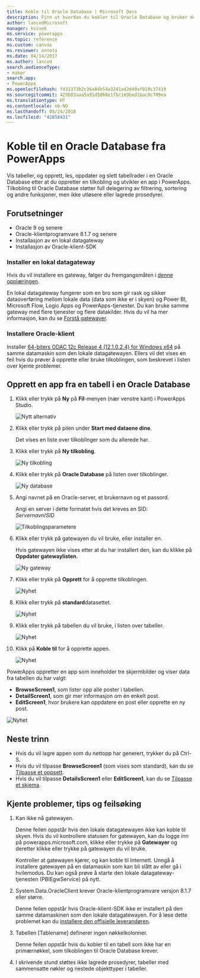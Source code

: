 ```yaml
---
title: Koble til Oracle Database | Microsoft Docs
description: Finn ut hvordan du kobler til Oracle Database og bruker den til å bygge apper i PowerApps.
author: lancedMicrosoft
manager: kvivek
ms.service: powerapps
ms.topic: reference
ms.custom: canvas
ms.reviewer: anneta
ms.date: 04/14/2017
ms.author: lanced
search.audienceType:
- maker
search.app:
- PowerApps
ms.openlocfilehash: f431373b2c36a84b54a3241ad2d49af019c37419
ms.sourcegitcommit: 429b83aaa5a91d5868e1fbc169bed1bac0c709ea
ms.translationtype: HT
ms.contentlocale: nb-NO
ms.lasthandoff: 08/24/2018
ms.locfileid: "42858431"
---
```

# <a name="connect-to-an-oracle-database-from-powerapps"></a>Koble til en Oracle Database fra PowerApps
Vis tabeller, og opprett, les, oppdater og slett tabellrader i en Oracle Database etter at du oppretter en tilkobling og utvikler en app i PowerApps. Tilkobling til Oracle Database støtter full delegering av filtrering, sortering og andre funksjoner, men ikke utløsere eller lagrede prosedyrer.

## <a name="prerequisites"></a>Forutsetninger
* Oracle 9 og senere
* Oracle-klientprogramvare 8.1.7 og senere
* Installasjon av en lokal datagateway
* Installasjon av Oracle-klient-SDK

### <a name="install-an-on-premises-data-gateway"></a>Installer en lokal datagateway
Hvis du vil installere en gateway, følger du fremgangsmåten i [denne opplæringen](../gateway-management.md).

En lokal datagateway fungerer som en bro som gir rask og sikker dataoverføring mellom lokale data (data som ikke er i skyen) og Power BI, Microsoft Flow, Logic Apps og PowerApps-tjenester. Du kan bruke samme gateway med flere tjenester og flere datakilder. Hvis du vil ha mer informasjon, kan du se [Forstå gatewayer](../gateway-reference.md).

### <a name="install-oracle-client"></a>Installere Oracle-klient
Installer [64-biters ODAC 12c Release 4 (12.1.0.2.4) for Windows x64](http://www.oracle.com/technetwork/database/windows/downloads/index-090165.html) på samme datamaskin som den lokale datagatewayen. Ellers vil det vises en feil hvis du prøver å opprette eller bruke tilkoblingen, som beskrevet i listen over kjente problemer.

## <a name="create-an-app-from-a-table-in-an-oracle-database"></a>Opprett en app fra en tabell i en Oracle Database
1. Klikk eller trykk på **Ny** på **Fil**-menyen (nær venstre kant) i PowerApps Studio.
   
   ![Nytt alternativ](./media/connection-oracledb/new-app.png)
2. Klikk eller trykk på pilen under **Start med dataene dine**.
   
      Det vises en liste over tilkoblinger som du allerede har.
3. Klikk eller trykk på **Ny tilkobling**.
   
   ![Ny tilkobling](./media/connection-oracledb/new-connection.png)
4. Klikk eller trykk på **Oracle Database** på listen over tilkoblinger.
   
   ![Ny database](./media/connection-oracledb/oracle-db.png)
5. Angi navnet på en Oracle-server, et brukernavn og et passord.
   
    Angi en server i dette formatet hvis det kreves en SID:<br>
    *Servernavn*/*SID*
   
   ![Tilkoblingsparametere](./media/connection-oracledb/connection-params.png)
6. Klikk eller trykk på gatewayen du vil bruke, eller installer en.
   
    Hvis gatewayen ikke vises etter at du har installert den, kan du klikke på **Oppdater gatewaylisten**.
   
   ![Ny gateway](./media/connection-oracledb/choose-gateway.png)
7. Klikk eller trykk på **Opprett** for å opprette tilkoblingen.
   
   ![Nyhet](./media/connection-oracledb/create-button.png)
8. Klikk eller trykk på **standard**datasettet.
   
   ![Nyhet](./media/connection-oracledb/choose-dataset.png)
9. Klikk eller trykk på tabellen du vil bruke, i listen over tabeller.
   
   ![Nyhet](./media/connection-oracledb/choose-table.png)
10. Klikk på **Koble til** for å opprette appen.
    
    ![Nyhet](./media/connection-oracledb/connect-button.png)

PowerApps oppretter en app som inneholder tre skjermbilder og viser data fra tabellen du har valgt:

* **BrowseScreen1**, som lister opp alle poster i tabellen.
* **DetailScreen1**, som gir mer informasjon om én enkelt post.
* **EditScreen1**, hvor brukere kan oppdatere en post eller opprette en ny post.

![Nyhet](./media/connection-oracledb/afd-app.png)

## <a name="next-steps"></a>Neste trinn
* Hvis du vil lagre appen som du nettopp har generert, trykker du på Ctrl-S.
* Hvis du vil tilpasse **BrowseScreen1** (som vises som standard), kan du se [Tilpasse et oppsett](../customize-layout-sharepoint.md).
* Hvis du vil tilpasse **DetailsScreen1** eller **EditScreen1**, kan du se [Tilpasse et skjema](../customize-forms-sharepoint.md).

## <a name="known-issues-tips-and-troubleshooting"></a>Kjente problemer, tips og feilsøking
1. Kan ikke nå gatewayen.
   
    Denne feilen oppstår hvis den lokale datagatewayen ikke kan koble til skyen. Hvis du vil kontrollere statusen for gatewayen, kan du logge inn på powerapps.microsoft.com, klikke eller trykke på **Gatewayer** og deretter klikke eller trykke på gatewayen du vil bruke.
   
    Kontroller at gatewayen kjører, og kan koble til Internett. Unngå å installere gatewayen på en datamaskin som kan bli slått av eller gå i hvilemodus. Du kan også prøve å starte den lokale datagateway-tjenesten (PBIEgwService) på nytt.
2. System.Data.OracleClient krever Oracle-klientprogramvare versjon 8.1.7 eller større.
   
    Denne feilen oppstår hvis Oracle-klient-SDK ikke er installert på den samme datamaskinen som den lokale datagatewayen. For å løse dette problemet kan du [installere den offisielle leverandøren](https://go.microsoft.com/fwlink/p/?LinkID=272376).
3. Tabellen [Tablename] definerer ingen nøkkelkolonner.
   
    Denne feilen oppstår hvis du kobler til en tabell som ikke har en primærnøkkel, som tilkoblingen til Oracle Database krever.
4. I skrivende stund støttes ikke lagrede prosedyrer, tabeller med sammensatte nøkler og nestede objekttyper i tabeller.

